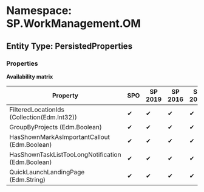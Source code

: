 # Namespace: SP.WorkManagement.OM

## Entity Type: PersistedProperties

### Properties

**Availability matrix**

Property | SPO | SP 2019 | SP 2016 | SP 2013
----------|-----|---------|---------|--------
FilteredLocationIds (Collection(Edm.Int32)) | ✔ | ✔ | ✔ | ✔
GroupByProjects (Edm.Boolean) | ✔ | ✔ | ✔ | ✔
HasShownMarkAsImportantCallout (Edm.Boolean) | ✔ | ✔ | ✔ | ✔
HasShownTaskListTooLongNotification (Edm.Boolean) | ✔ | ✔ | ✔ | ✔
QuickLaunchLandingPage (Edm.String) | ✔ | ✔ | ✔ | ✔

